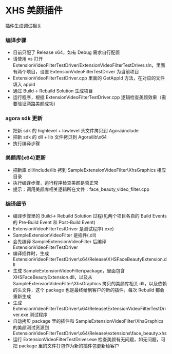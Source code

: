 # XHS 美颜插件
插件生成调试相关

### 编译步骤
* 目前只配了 Release x64，如有 Debug 需求自行配置
* 请使用 vs 打开 ExtensionVideoFilterTestDriver/ExtensionVideoFilterTestDriver.sln，里面有两个项目，设置 ExtensionVideoFilterTestDriver 为当前项目
* ExtensionVideoFilterTestDriver.cpp 里面的 GetAppId 方法，在对应的文件填入 appid
* 通过 Build-> Rebuild Solution 生成项目
* 运行程序，根据 ExtensionVideoFilterTestDriver.cpp 逻辑检查美颜效果（需要验证两路美颜成功）

### agora sdk 更新
* 把新 sdk 的 highlevel + lowlevel 头文件拷贝到 Agora\include
* 把新 sdk 的 dll + lib 文件拷贝到 Agora\lib\x64
* 执行编译步骤

### 美颜库(x64)更新
* 把新库 dll/include/lib 拷到 SampleExtensionVideoFilter\XhsGraphics 相应目录
* 执行编译步骤，运行程序检查美颜是否正常
* 提示：调用美颜库相关逻辑所在文件：face_beauty_video_filter.cpp

### 编译细节
* 编译步骤里的 Build-> Rebuild Solution 过程(见两个项目各自的 Build Events 的 Pre-Build Event 和 Post-Build Event)
* ExtensionVideoFilterTestDriver 是测试程序(.exe)
* SampleExtensionVideoFilter 是插件(.dll)
* 会先编译 SampleExtensionVideoFilter 后编译 ExtensionVideoFilterTestDriver
* 编译插件时，生成 ExtensionVideoFilterTestDriver\x64\Release\XHSFaceBeautyExtension.dll
* 生成 SampleExtensionVideoFilter\package，里面包含 XHSFaceBeautyExtension.dll，以及从 SampleExtensionVideoFilter\XhsGraphics 拷贝的美颜库相关 dll，以及依赖的头文件，这个 package 也是最终给到客户的新的插件，每次 Rebuild 都会重新生成
* 生成 ExtensionVideoFilterTestDriver\x64\Release\ExtensionVideoFilterTestDriver.exe 测试程序
* 自动拷贝 package 里的插件和 SampleExtensionVideoFilter\XhsGraphics 的美颜测试资源到 ExtensionVideoFilterTestDriver\x64\Release\extensions\face_beauty.xhs
* 运行 ExtensionVideoFilterTestDriver.exe 检查美颜有无问题，如无问题，可把 package 里的文件打包作为新的插件包更新给客户
